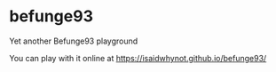 # befunge93
Yet another Befunge93 playground

You can play with it online at https://isaidwhynot.github.io/befunge93/
